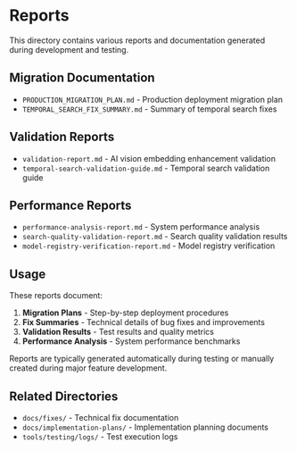 # Reports

This directory contains various reports and documentation generated during development and testing.

## Migration Documentation
- `PRODUCTION_MIGRATION_PLAN.md` - Production deployment migration plan
- `TEMPORAL_SEARCH_FIX_SUMMARY.md` - Summary of temporal search fixes

## Validation Reports  
- `validation-report.md` - AI vision embedding enhancement validation
- `temporal-search-validation-guide.md` - Temporal search validation guide

## Performance Reports
- `performance-analysis-report.md` - System performance analysis
- `search-quality-validation-report.md` - Search quality validation results
- `model-registry-verification-report.md` - Model registry verification

## Usage

These reports document:

1. **Migration Plans** - Step-by-step deployment procedures
2. **Fix Summaries** - Technical details of bug fixes and improvements  
3. **Validation Results** - Test results and quality metrics
4. **Performance Analysis** - System performance benchmarks

Reports are typically generated automatically during testing or manually created during major feature development.

## Related Directories

- `docs/fixes/` - Technical fix documentation
- `docs/implementation-plans/` - Implementation planning documents
- `tools/testing/logs/` - Test execution logs

